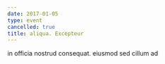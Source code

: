 ```yaml
---
date: 2017-01-05
type: event
cancelled: true
title: aliqua. Excepteur
---
```

in officia nostrud consequat. eiusmod sed cillum ad
